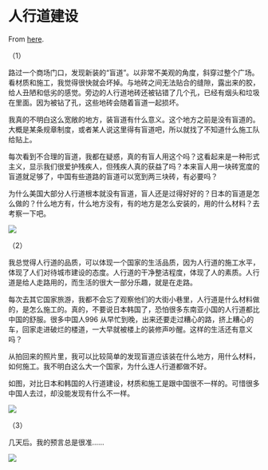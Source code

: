 # 人行道建设

From [here](https://yinwang1.substack.com/p/20-10-12).

（1）

路过一个商场门口，发现新装的“盲道”。以非常不美观的角度，斜穿过整个广场。看材质和施工，我觉得很快就会坏掉。与地砖之间无法贴合的缝隙，露出来的胶，给人丑陋和低劣的感觉。旁边的人行道地砖还被钻错了几个孔，已经有烟头和垃圾在里面。因为被钻了孔，这些地砖会随着盲道一起损坏。

我真的不明白这么宽敞的地方，装盲道有什么意义。这个地方之前是没有盲道的。大概是某条规章制度，或者某人说这里得有盲道吧，所以就找了不知道什么施工队给贴上。

每次看到不合理的盲道，我都在疑惑，真的有盲人用这个吗？这看起来是一种形式主义，显示我们很爱护残疾人，但残疾人真的获益了吗？本来盲人用一块砖宽度的盲道就足够了，中国有些道路的盲道可以宽到两三块砖，有必要吗？

为什么美国大部分人行道根本就没有盲道，盲人还是过得好好的？日本的盲道是怎么做的？什么地方有，什么地方没有，有的地方是怎么安装的，用的什么材料？去考察一下吧。

![](https://substackcdn.com/image/fetch/w_1456,c_limit,f_auto,q_auto:good,fl_progressive:steep/https%3A%2F%2Fbucketeer-e05bbc84-baa3-437e-9518-adb32be77984.s3.amazonaws.com%2Fpublic%2Fimages%2F9e39e195-5f30-41a5-b562-80d9aab102e6_690x920.jpeg)

（2）

我总觉得人行道的品质，可以体现一个国家的生活品质，因为人行道的施工水平，体现了人们对待城市建设的态度。人行道的干净整洁程度，体现了人的素质。人行道是给人走路用的，而生活的很大一部分乐趣，就是在走路。

每次去其它国家旅游，我都不会忘了观察他们的大街小巷里，人行道是什么材料做的，是怎么施工的。真的，不要说日本韩国了，恐怕很多东南亚小国的人行道都比中国的舒服。很多中国人996 从早忙到晚，出来还要走过糟心的路，挤上糟心的车，回家走进破烂的楼道，一大早就被楼上的装修声吵醒。这样的生活还有意义吗？

从拍回来的照片里，我可以比较简单的发现盲道应该装在什么地方，用什么材料，如何施工。我不明白这么大一个国家，为什么连人行道都做不好。

如图，对比日本和韩国的人行道建设，材质和施工是跟中国很不一样的。可惜很多中国人去过，却没能发现有什么不一样。

![](https://substackcdn.com/image/fetch/w_1456,c_limit,f_auto,q_auto:good,fl_progressive:steep/https%3A%2F%2Fbucketeer-e05bbc84-baa3-437e-9518-adb32be77984.s3.amazonaws.com%2Fpublic%2Fimages%2F3a6a097b-5b56-4dcd-a2df-66009e406cdd_690x920.jpeg)

（3）

几天后。我的预言总是很准……

![](https://substackcdn.com/image/fetch/w_1456,c_limit,f_auto,q_auto:good,fl_progressive:steep/https%3A%2F%2Fbucketeer-e05bbc84-baa3-437e-9518-adb32be77984.s3.amazonaws.com%2Fpublic%2Fimages%2Fdf77b31f-7894-4de4-a35d-5282a405c077_690x920.jpeg)
